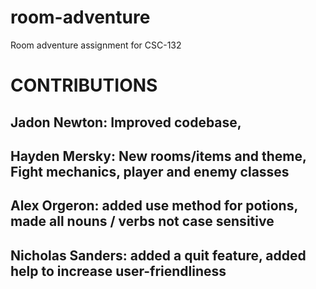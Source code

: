 # room-adventure
Room adventure assignment for CSC-132


# CONTRIBUTIONS

## Jadon Newton: Improved codebase, ########
## Hayden Mersky: New rooms/items and theme, Fight mechanics, player and enemy classes
## Alex Orgeron: added use method for potions, made all nouns / verbs not case sensitive
## Nicholas Sanders: added a quit feature, added help to increase user-friendliness
